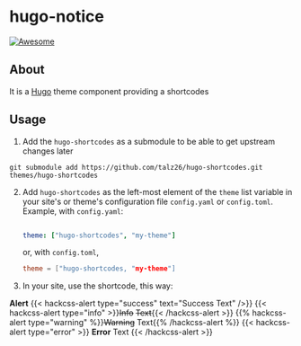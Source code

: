# hugo-notice

[![Awesome](https://awesome.re/badge.svg)](https://github.com/budparr/awesome-hugo)

## About


It is a [Hugo](https://gohugo.io) theme component providing a shortcodes





## Usage

1. Add the `hugo-shortcodes` as a submodule to be able to get upstream changes later 

`git submodule add https://github.com/talz26/hugo-shortcodes.git themes/hugo-shortcodes`

2. Add `hugo-shortcodes` as the left-most element of the `theme` list variable in your site's or theme's configuration file `config.yaml` or `config.toml`. Example, with `config.yaml`:
    ```yaml

    theme: ["hugo-shortcodes", "my-theme"]
    ```
    or, with `config.toml`,

    ```toml
    theme = ["hugo-shortcodes, "my-theme"]

3. In your site, use the shortcode, this way: 

**Alert**
{{< hackcss-alert type="success" text="Success Text" />}}
{{< hackcss-alert type="info" >}}<s>Info</s> ~~Text~~{{< /hackcss-alert >}}
{{% hackcss-alert type="warning" %}}~~Warning~~ Text{{% /hackcss-alert %}}
{{< hackcss-alert type="error" >}}
  <strong>Error</strong> Text
{{< /hackcss-alert >}}
